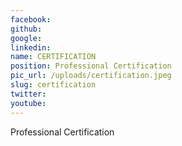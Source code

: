 ```yaml
---
facebook: 
github: 
google: 
linkedin: 
name: CERTIFICATION
position: Professional Certification
pic_url: /uploads/certification.jpeg
slug: certification
twitter: 
youtube: 
---
```

<p>Professional Certification</p>

